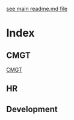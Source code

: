 [see main readme.md file](https://github.com/LuukFTF/knowledgebase/blob/master/readme.md)

# Index


## CMGT
[CMGT](cmgt)

## HR

## Development

